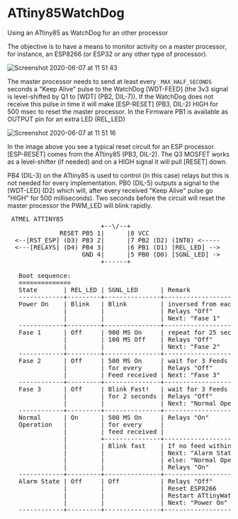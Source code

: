 # ATtiny85WatchDog
Using an ATtiny85 as WatchDog for an other processor

The objective is to have a means to monitor activity on a master processor, for instance, an ESP8266 (or ESP32 or any
other type of processor).

![Screenshot 2020-06-07 at 11 51 43](https://user-images.githubusercontent.com/5585427/83965751-557d2300-a8b6-11ea-8b43-abaa05e172a1.png)

The master processor needs to send at least every `_MAX_HALF_SECONDS` seconds a "Keep Alive" pulse to the WatchDog 
[WDT-FEED] (the 3v3 signal is level-shifted by Q1 to [WDT] (PB2, DIL-7)). If the WatchDog does not receive this 
pulse in time it will make [ESP-RESET] (PB3, DIL-2) HIGH for 500 msec to reset the master processor. In the Firmware PB1 is available as OUTPUT pin for an extra LED (REL_LED)

![Screenshot 2020-06-07 at 11 51 16](https://user-images.githubusercontent.com/5585427/83965792-84939480-a8b6-11ea-80fe-8f711a88e029.png)

In the image above you see a typical reset circuit for an ESP processor. [ESP-RESET] comes from the ATtiny85 (PB3, DIL-2). 
The Q3 MOSFET works as a level-shifter (if needed) and on a HIGH signal it will pull [RESET] down.

PB4 (DIL-3) on the ATtiny85 is used to control (in this case) relays but this is not needed for every implementation. 
PB0 (DIL-5) outputs a signal to the [WDT-LED] (D2) which will, after every received "Keep Alive" pulse go "HIGH" for 
500 milliseconds). Two seconds before the circuit will reset the master processor the PWM_LED will blink rapidly.

<pre>
 ATMEL ATTINY85
                         +--\/--+
              RESET PB5 1|      |8 VCC
  <--[RST_ESP] (D3) PB3 2|      |7 PB2 (D2) (INT0) <-----
  <---[RELAYS] (D4) PB4 3|      |6 PB1 (D1) [REL_LED] -->
                    GND 4|      |5 PB0 (D0) [SGNL_LED] -> 
                         +------+
 
   Boot sequence:
   ==============
   State       | REL_LED | SGNL_LED      | Remark
   ------------+---------+---------------+------------------------------------
   Power On    | Blink   | Blink         | inversed from each other
               |         |               | Relays "Off"
               |         |               | Next: "Fase 1"
   ------------+---------+---------------+------------------------------------
   Fase 1      | Off     | 900 MS On     | repeat for 25 seconds
               |         | 100 MS Off    | Relays "Off"
               |         |               | Next: "Fase 2"
   ------------+---------+---------------+------------------------------------
   Fase 2      | Off     | 500 MS On     | wait for 3 Feeds to pass
               |         | for every     | Relays "Off" 
               |         | Feed received | Next: "Fase 3"
   ------------+---------+---------------+------------------------------------
   Fase 3      | Off     | Blink Fast!   | wait for 3 Feeds to pass
               |         | for 2 seconds | Relays "Off" 
               |         |               | Next: "Normal Operation"
   ------------+---------+---------------+------------------------------------
   Normal      | On      | 500 MS On     | Relays "On"  
   Operation   |         | for every     | 
               |         | feed received | 
               |         +---------------+------------------------------------
               |         | Blink fast    | If no feed within 2 seconds: 
               |         |               | Next: "Alarm State" 
               |         |               | else: "Normal Operation"
               |         |               | Relays "On"
   ------------+---------+---------------+------------------------------------
   Alarm State | Off     | Off           | Relays "Off"
               |         |               | Reset ESP8266
               |         |               | Restart ATtinyWatchDog 
               |         |               | Next: "Power On" state
   ------------+---------+---------------+------------------------------------  
</pre>  
